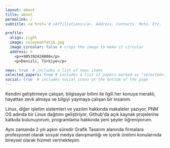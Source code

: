 ```yaml
---
layout: about
title: about
permalink: /
subtitle: <a href='#'>Affiliations</a>. Address. Contacts. Moto. Etc.

profile:
  align: right
  image: suleymanfatih.jpg
  image_circular: false # crops the image to make it circular
  address: >
    <p>+905392424808</p>
    <p>Denizli, Türkiye</p>

news: true  # includes a list of news items
selected_papers: true # includes a list of papers marked as "selected={true}"
social: true  # includes social icons at the bottom of the page
---
```


Kendini geliştirmeye çalışan, bilgisayar bilimi ile ilgili her konuya meraklı, hayattan zevk almaya ve bilgiyi yaymaya çalışan bir insanım.

Linux, diğer işletim sistemleri ve yazılım hakkında makaleler yazıyor, PNM OS adında bir Linux dağıtımı geliştiriyor, Github'da açık kaynak projelerine katkıda bulunuyorum, programlama hakkında yeni şeyler öğreniyorum.

Aynı zamanda 2 yılı aşkın süredir Grafik Tasarım alanında firmalara profesyonel olarak sosyal medya danışmanlığı ve içerik üretimi konularında bireysel olarak hizmet vermekteyim.